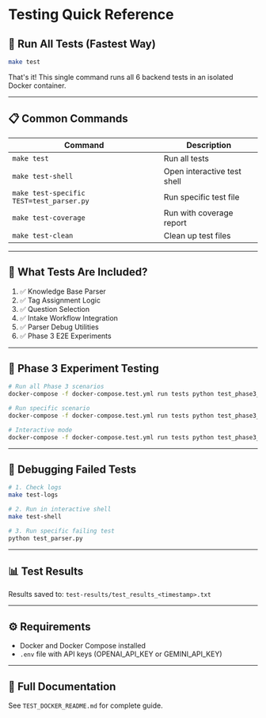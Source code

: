 # Testing Quick Reference

## 🚀 Run All Tests (Fastest Way)

```bash
make test
```

That's it! This single command runs all 6 backend tests in an isolated Docker container.

---

## 📋 Common Commands

| Command | Description |
|---------|-------------|
| `make test` | Run all tests |
| `make test-shell` | Open interactive test shell |
| `make test-specific TEST=test_parser.py` | Run specific test file |
| `make test-coverage` | Run with coverage report |
| `make test-clean` | Clean up test files |

---

## 📂 What Tests Are Included?

1. ✅ Knowledge Base Parser
2. ✅ Tag Assignment Logic
3. ✅ Question Selection
4. ✅ Intake Workflow Integration
5. ✅ Parser Debug Utilities
6. ✅ Phase 3 E2E Experiments

---

## 🎯 Phase 3 Experiment Testing

```bash
# Run all Phase 3 scenarios
docker-compose -f docker-compose.test.yml run tests python test_phase3_experiments.py --test all

# Run specific scenario
docker-compose -f docker-compose.test.yml run tests python test_phase3_experiments.py --test 1

# Interactive mode
docker-compose -f docker-compose.test.yml run tests python test_phase3_experiments.py --interactive
```

---

## 🐛 Debugging Failed Tests

```bash
# 1. Check logs
make test-logs

# 2. Run in interactive shell
make test-shell

# 3. Run specific failing test
python test_parser.py
```

---

## 📊 Test Results

Results saved to: `test-results/test_results_<timestamp>.txt`

---

## ⚙️ Requirements

- Docker and Docker Compose installed
- `.env` file with API keys (OPENAI_API_KEY or GEMINI_API_KEY)

---

## 📖 Full Documentation

See `TEST_DOCKER_README.md` for complete guide.
